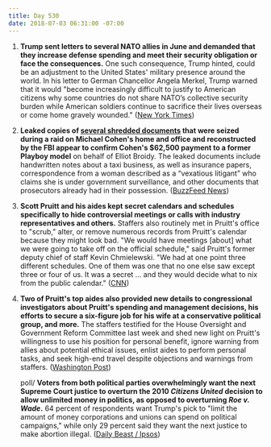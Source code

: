 ```yaml
---
title: Day 530
date: 2018-07-03 06:31:00 -07:00
---
```


1. **Trump sent letters to several NATO allies in June and demanded that they increase defense spending and meet their security obligation or face the consequences.** One such consequence, Trump hinted, could be an adjustment to the United States' military presence around the world. In his letter to German Chancellor Angela Merkel, Trump warned that it would "become increasingly difficult to justify to American citizens why some countries do not share NATO’s collective security burden while American soldiers continue to sacrifice their lives overseas or come home gravely wounded." ([New York Times](https://www.nytimes.com/2018/07/02/world/europe/trump-nato.html))

2. **Leaked copies of [several shredded documents](https://www.documentcloud.org/documents/4568861-Michael-Cohen-s-Reconstructed-Shredded-Documents.html) that were seized during a raid on Michael Cohen's home and office and reconstructed by the FBI appear to confirm Cohen's $62,500 payment to a former Playboy model** on behalf of Elliot Broidy. The leaked documents include handwritten notes about a taxi business, as well as insurance papers, correspondence from a woman described as a “vexatious litigant” who claims she is under government surveillance, and other documents that prosecutors already had in their possession. ([BuzzFeed News](https://www.buzzfeed.com/jasonleopold/here-are-the-documents-recovered-from-michael-cohens?utm_term=.wfrEW9gKng#.klo3PRbDjb))

3. **Scott Pruitt and his aides kept secret calendars and schedules specifically to hide controversial meetings or calls with industry representatives and others.** Staffers also routinely met in Pruitt's office to "scrub," alter, or remove numerous records from Pruitt's calendar because they might look bad. "We would have meetings \[about\] what we were going to take off on the official schedule," said Pruitt's former deputy chief of staff Kevin Chmielewski. "We had at one point three different schedules. One of them was one that no one else saw except three or four of us. It was a secret ... and they would decide what to nix from the public calendar." ([CNN](https://www.cnn.com/2018/07/02/politics/scott-pruitt-whistleblower-secret-calendar/index.html))

4. **Two of Pruitt's top aides also provided new details to congressional investigators about Pruitt's spending and management decisions, his efforts to secure a six-figure job for his wife at a conservative political group, and more.** The staffers testified for the House Oversight and Government Reform Committee last week and shed new light on Pruitt's willingness to use his position for personal benefit, ignore warning from allies about potential ethical issues, enlist aides to perform personal tasks, and seek high-end travel despite objections and warnings from staffers. ([Washington Post](https://www.washingtonpost.com/national/health-science/pruitt-aides-reveal-new-details-of-his-spending-and-management-at-epa/2018/07/02/71b87384-7aec-11e8-80be-6d32e182a3bc_story.html?utm_term=.170abe6c9b29))

   poll/ **Voters from both political parties overwhelmingly want the next Supreme Court justice to overturn the 2010 *Citizens United* decision to allow unlimited money in politics, as opposed to overturning *Roe v. Wade*.** 64 percent of respondents want Trump's pick to "limit the amount of money corporations and unions can spend on political campaigns," while only 29 percent said they want the next justice to make abortion illegal. ([Daily Beast / Ipsos](https://www.thedailybeast.com/abortion-more-scotus-watchers-are-concerned-about-campaign-dollardollardollar-poll))